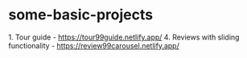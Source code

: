 # some-basic-projects

<span>1. Tour guide - <a href="https://tour99guide.netlify.app/">https://tour99guide.netlify.app/</a></span>
<span>4. Reviews with sliding functionality - <a href="https://review99carousel.netlify.app/">https://review99carousel.netlify.app/</a></span>

